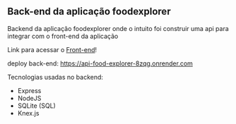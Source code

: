 ## Back-end da aplicação foodexplorer

Backend da aplicação foodexplorer onde o intuito foi construir uma api para integrar com o front-end da aplicação

Link para acessar o [Front-end](https://github.com/Matheusdev10/food-explorer-front)!

deploy back-end: https://api-food-explorer-8zqg.onrender.com

Tecnologias usadas no backend:

- Express
- NodeJS
- SQLite (SQL)
- Knex.js
